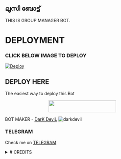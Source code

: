 ## <b>ലൂസി ബോട്ട്</b>
 
THIS IS GROUP MANAGER BOT.
# DEPLOYMENT
### CLICK BELOW IMAGE TO DEPLOY
[![Deploy](https://telegra.ph/file/381a32c4707998088f234.jpg)](https://heroku.com/deploy?template=https://github.com/sakhaavvaavaj93/loosiebot.git)

## DEPLOY HERE 

The easiest way to deploy this Bot

<p align="center"><a href="https://heroku.com/deploy?template=https://github.com/sakhaavvaavaj93/loosiebot"> <img src="https://img.shields.io/badge/Deploy%20To%20Heroku-Red/Black?style=for-the-badge&logo=Deploy" width="220" height="38.45"/></a></p>

BOT MAKER - [DarK DeviL](https://t.me/Full_Cruel_Mind)
![darkdevil](https://telegra.ph/file/50112e8daba8d5e433ca5.jpg)

### TELEGRAM
Check me on [TELEGRAM](https://t.me/loosiebot)

<details>
<summary># CREDITS </summary>
  * ![Mr.Dark_Prince](https://t.me/Mr_D_P)
  * ![Heaven_Hater](https://t.me/Chegue666)
  
</details>
